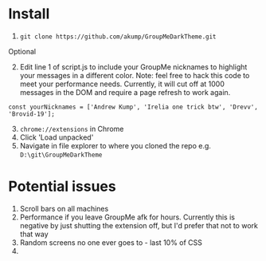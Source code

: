 # Install

1. `git clone https://github.com/akump/GroupMeDarkTheme.git`

Optional

   2. Edit line 1 of script.js to include your GroupMe nicknames to highlight your messages in a different color. Note: feel free to hack this code to meet your performance needs. Currently, it will cut off at 1000 messages in the DOM and require a page refresh to work again.

   
```
const yourNicknames = ['Andrew Kump', 'Irelia one trick btw', 'Drevv', 'Brovid-19'];
```

3. `chrome://extensions` in Chrome
4. Click 'Load unpacked'
5. Navigate in file explorer to where you cloned the repo e.g. `D:\git\GroupMeDarkTheme`



# Potential issues
1. Scroll bars on all machines
2. Performance if you leave GroupMe afk for hours. Currently this is negative by just shutting the extension off, but I'd prefer that not to work that way
3. Random screens no one ever goes to - last 10% of CSS
4. 
